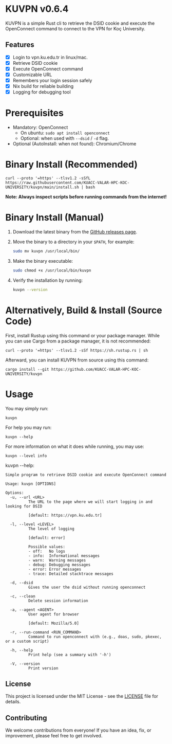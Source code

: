 # KUVPN v0.6.4

KUVPN is a simple Rust cli to retrieve the DSID cookie and execute the OpenConnect command to connect to the VPN for Koç University.

## Features

- [x] Login to vpn.ku.edu.tr in linux/mac.
- [x] Retrieve DSID cookie
- [x] Execute OpenConnect command
- [x] Customizable URL
- [x] Remembers your login session safely
- [x] Nix build for reliable building
- [x] Logging for debugging tool

# Prerequisites
- Mandatory: OpenConnect
   - On ubuntu: `sudo apt install openconnect`
   - Optional: when used with `--dsid` / `-d` flag. 
- Optional (AutoInstall: when not found): Chromium/Chrome

# Binary Install (Recommended)

```
curl --proto '=https' --tlsv1.2 -sSfL https://raw.githubusercontent.com/KUACC-VALAR-HPC-KOC-UNIVERSITY/kuvpn/main/install.sh | bash
```

__Note: Always inspect scripts before running commands from the internet!__

# Binary Install (Manual)

1. Download the latest binary from the [GitHub releases page](https://github.com/KUACC-VALAR-HPC-KOC-UNIVERSITY/kuvpn/releases).
   

2. Move the binary to a directory in your `$PATH`, for example:

   ```bash
   sudo mv kuvpn /usr/local/bin/
   ```

3. Make the binary executable:

   ```bash
   sudo chmod +x /usr/local/bin/kuvpn
   ```

4. Verify the installation by running:

   ```bash
   kuvpn --version
   ```

# Alternatively, Build & Install (Source Code)

First, install Rustup using this command or your package manager. While you can use Cargo from a package manager, it is not recommended:
```
curl --proto '=https' --tlsv1.2 -sSf https://sh.rustup.rs | sh
```

Afterward, you can install KUVPN from source using this command:
```
cargo install --git https://github.com/KUACC-VALAR-HPC-KOC-UNIVERSITY/kuvpn
```

# Usage

You may simply run: 
```
kuvpn
```

For help you may run:
```
kuvpn --help
```

For more information on what it does while running, you may use:
```
kuvpn --level info
```

kuvpn --help:
```
Simple program to retrieve DSID cookie and execute OpenConnect command

Usage: kuvpn [OPTIONS]

Options:
  -u, --url <URL>
          The URL to the page where we will start logging in and looking for DSID
          
          [default: https://vpn.ku.edu.tr]

  -l, --level <LEVEL>
          The level of logging
          
          [default: error]

          Possible values:
          - off:   No logs
          - info:  Informational messages
          - warn:  Warning messages
          - debug: Debugging messages
          - error: Error messages
          - trace: Detailed stacktrace messages

  -d, --dsid
          Gives the user the dsid without running openconnect

  -c, --clean
          Delete session information

  -a, --agent <AGENT>
          User agent for browser
          
          [default: Mozilla/5.0]

  -r, --run-command <RUN_COMMAND>
          Command to run openconnect with (e.g., doas, sudo, pkexec, or a custom script)

  -h, --help
          Print help (see a summary with '-h')

  -V, --version
          Print version
```

## License

This project is licensed under the MIT License - see the [LICENSE](LICENSE) file for details.


## Contributing

We welcome contributions from everyone! If you have an idea, fix, or improvement, please feel free to get involved.
